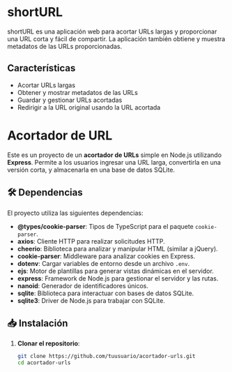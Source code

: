 # shortURL

shortURL es una aplicación web para acortar URLs largas y proporcionar una URL corta y fácil de compartir. La aplicación también obtiene y muestra metadatos de las URLs proporcionadas.

## Características

- Acortar URLs largas
- Obtener y mostrar metadatos de las URLs
- Guardar y gestionar URLs acortadas
- Redirigir a la URL original usando la URL acortada
# Acortador de URL

Este es un proyecto de un **acortador de URLs** simple en Node.js utilizando **Express**. Permite a los usuarios ingresar una URL larga, convertirla en una versión corta, y almacenarla en una base de datos SQLite.

## 🛠️ Dependencias

El proyecto utiliza las siguientes dependencias:

- **@types/cookie-parser**: Tipos de TypeScript para el paquete `cookie-parser`.
- **axios**: Cliente HTTP para realizar solicitudes HTTP.
- **cheerio**: Biblioteca para analizar y manipular HTML (similar a jQuery).
- **cookie-parser**: Middleware para analizar cookies en Express.
- **dotenv**: Cargar variables de entorno desde un archivo `.env`.
- **ejs**: Motor de plantillas para generar vistas dinámicas en el servidor.
- **express**: Framework de Node.js para gestionar el servidor y las rutas.
- **nanoid**: Generador de identificadores únicos.
- **sqlite**: Biblioteca para interactuar con bases de datos SQLite.
- **sqlite3**: Driver de Node.js para trabajar con SQLite.

## 📥 Instalación

1. **Clonar el repositorio**:

   ```bash
   git clone https://github.com/tuusuario/acortador-urls.git
   cd acortador-urls
